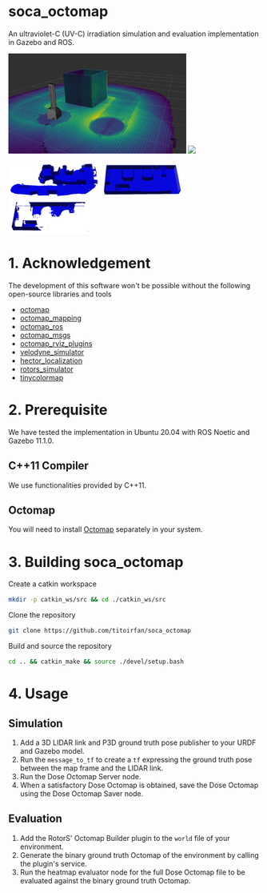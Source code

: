 # soca_octomap

An ultraviolet-C (UV-C) irradiation simulation and evaluation implementation in Gazebo and ROS.

<img src="./docs/demo.png" height="200"/> <img src="./docs/map_building.gif" height="200"/> 

<img src="./docs/map_meas.png" height="70"/> <img src="./docs/map_ref.png" height="70"/> <img src="./docs/map_diff.png" height="70"/> 

# 1. Acknowledgement
The development of this software won't be possible without the following open-source libraries and tools
- [octomap](https://github.com/OctoMap/octomap)
- [octomap_mapping](https://github.com/OctoMap/octomap_mapping)
- [octomap_ros](https://github.com/OctoMap/octomap_ros)
- [octomap_msgs](https://github.com/OctoMap/octomap_msgs)
- [octomap_rviz_plugins](https://github.com/OctoMap/octomap_rviz_plugins)
- [velodyne_simulator](https://bitbucket.org/DataspeedInc/velodyne_simulator/src/master/)
- [hector_localization](https://github.com/tu-darmstadt-ros-pkg/hector_localization)
- [rotors_simulator](https://github.com/ethz-asl/rotors_simulator)
- [tinycolormap](https://github.com/yuki-koyama/tinycolormap)

# 2. Prerequisite

We have tested the implementation in Ubuntu 20.04 with ROS Noetic and Gazebo 11.1.0.

## C++11 Compiler
We use functionalities provided by C++11.

## Octomap
You will need to install [Octomap](https://octomap.github.io/) separately in your system.

# 3. Building soca_octomap

Create a catkin workspace
```bash
mkdir -p catkin_ws/src && cd ./catkin_ws/src
```

Clone the repository
```bash
git clone https://github.com/titoirfan/soca_octomap
```

Build and source the repository
```bash
cd .. && catkin_make && source ./devel/setup.bash 
```

# 4. Usage

## Simulation
1. Add a 3D LIDAR link and P3D ground truth pose publisher to your URDF and Gazebo model.
2. Run the `message_to_tf` to create a `tf` expressing the ground truth pose between the map frame and the LIDAR link.
3. Run the Dose Octomap Server node.
4. When a satisfactory Dose Octomap is obtained, save the Dose Octomap using the Dose Octomap Saver node.

## Evaluation
1. Add the RotorS' Octomap Builder plugin to the `world` file of your environment.
2. Generate the binary ground truth Octomap of the environment by calling the plugin's service.
3. Run the heatmap evaluator node for the full Dose Octomap file to be evaluated against the binary ground truth Octomap.